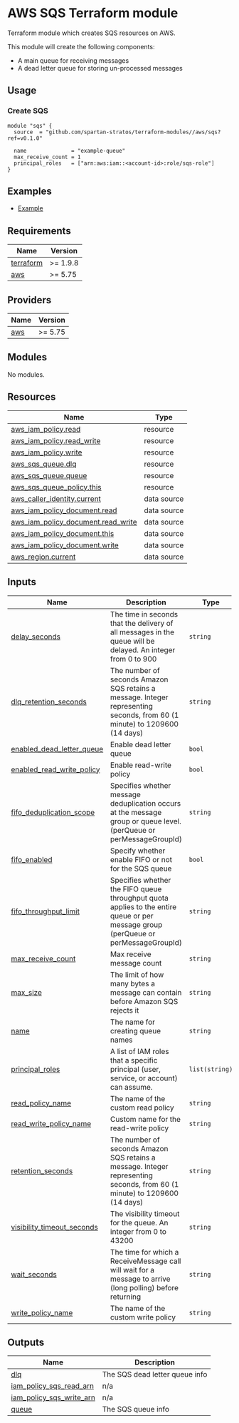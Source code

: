 # AWS SQS Terraform module
Terraform module which creates SQS resources on AWS.

This module will create the following components:
- A main queue for receiving messages
- A dead letter queue for storing un-processed messages

## Usage
### Create SQS
```hcl
module "sqs" {
  source  = "github.com/spartan-stratos/terraform-modules//aws/sqs?ref=v0.1.0"

  name              = "example-queue"
  max_receive_count = 1
  principal_roles   = ["arn:aws:iam::<account-id>:role/sqs-role"]
}
```

## Examples
- [Example](./examples/complete/)

<!-- BEGIN_TF_DOCS -->
## Requirements

| Name | Version |
|------|---------|
| <a name="requirement_terraform"></a> [terraform](#requirement\_terraform) | >= 1.9.8 |
| <a name="requirement_aws"></a> [aws](#requirement\_aws) | >= 5.75 |

## Providers

| Name | Version |
|------|---------|
| <a name="provider_aws"></a> [aws](#provider\_aws) | >= 5.75 |

## Modules

No modules.

## Resources

| Name | Type |
|------|------|
| [aws_iam_policy.read](https://registry.terraform.io/providers/hashicorp/aws/latest/docs/resources/iam_policy) | resource |
| [aws_iam_policy.read_write](https://registry.terraform.io/providers/hashicorp/aws/latest/docs/resources/iam_policy) | resource |
| [aws_iam_policy.write](https://registry.terraform.io/providers/hashicorp/aws/latest/docs/resources/iam_policy) | resource |
| [aws_sqs_queue.dlq](https://registry.terraform.io/providers/hashicorp/aws/latest/docs/resources/sqs_queue) | resource |
| [aws_sqs_queue.queue](https://registry.terraform.io/providers/hashicorp/aws/latest/docs/resources/sqs_queue) | resource |
| [aws_sqs_queue_policy.this](https://registry.terraform.io/providers/hashicorp/aws/latest/docs/resources/sqs_queue_policy) | resource |
| [aws_caller_identity.current](https://registry.terraform.io/providers/hashicorp/aws/latest/docs/data-sources/caller_identity) | data source |
| [aws_iam_policy_document.read](https://registry.terraform.io/providers/hashicorp/aws/latest/docs/data-sources/iam_policy_document) | data source |
| [aws_iam_policy_document.read_write](https://registry.terraform.io/providers/hashicorp/aws/latest/docs/data-sources/iam_policy_document) | data source |
| [aws_iam_policy_document.this](https://registry.terraform.io/providers/hashicorp/aws/latest/docs/data-sources/iam_policy_document) | data source |
| [aws_iam_policy_document.write](https://registry.terraform.io/providers/hashicorp/aws/latest/docs/data-sources/iam_policy_document) | data source |
| [aws_region.current](https://registry.terraform.io/providers/hashicorp/aws/latest/docs/data-sources/region) | data source |

## Inputs

| Name | Description | Type | Default | Required |
|------|-------------|------|---------|:--------:|
| <a name="input_delay_seconds"></a> [delay\_seconds](#input\_delay\_seconds) | The time in seconds that the delivery of all messages in the queue will be delayed. An integer from 0 to 900 | `string` | `"0"` | no |
| <a name="input_dlq_retention_seconds"></a> [dlq\_retention\_seconds](#input\_dlq\_retention\_seconds) | The number of seconds Amazon SQS retains a message. Integer representing seconds, from 60 (1 minute) to 1209600 (14 days) | `string` | `"259200"` | no |
| <a name="input_enabled_dead_letter_queue"></a> [enabled\_dead\_letter\_queue](#input\_enabled\_dead\_letter\_queue) | Enable dead letter queue | `bool` | `true` | no |
| <a name="input_enabled_read_write_policy"></a> [enabled\_read\_write\_policy](#input\_enabled\_read\_write\_policy) | Enable read-write policy | `bool` | `false` | no |
| <a name="input_fifo_deduplication_scope"></a> [fifo\_deduplication\_scope](#input\_fifo\_deduplication\_scope) | Specifies whether message deduplication occurs at the message group or queue level. (perQueue or perMessageGroupId) | `string` | `null` | no |
| <a name="input_fifo_enabled"></a> [fifo\_enabled](#input\_fifo\_enabled) | Specify whether enable FIFO or not for the SQS queue | `bool` | `false` | no |
| <a name="input_fifo_throughput_limit"></a> [fifo\_throughput\_limit](#input\_fifo\_throughput\_limit) | Specifies whether the FIFO queue throughput quota applies to the entire queue or per message group (perQueue or perMessageGroupId) | `string` | `null` | no |
| <a name="input_max_receive_count"></a> [max\_receive\_count](#input\_max\_receive\_count) | Max receive message count | `string` | `"3"` | no |
| <a name="input_max_size"></a> [max\_size](#input\_max\_size) | The limit of how many bytes a message can contain before Amazon SQS rejects it | `string` | `"2048"` | no |
| <a name="input_name"></a> [name](#input\_name) | The name for creating queue names | `string` | n/a | yes |
| <a name="input_principal_roles"></a> [principal\_roles](#input\_principal\_roles) | A list of IAM roles that a specific principal (user, service, or account) can assume. | `list(string)` | `null` | no |
| <a name="input_read_policy_name"></a> [read\_policy\_name](#input\_read\_policy\_name) | The name of the custom read policy | `string` | `null` | no |
| <a name="input_read_write_policy_name"></a> [read\_write\_policy\_name](#input\_read\_write\_policy\_name) | Custom name for the read-write policy | `string` | `null` | no |
| <a name="input_retention_seconds"></a> [retention\_seconds](#input\_retention\_seconds) | The number of seconds Amazon SQS retains a message. Integer representing seconds, from 60 (1 minute) to 1209600 (14 days) | `string` | `"86400"` | no |
| <a name="input_visibility_timeout_seconds"></a> [visibility\_timeout\_seconds](#input\_visibility\_timeout\_seconds) | The visibility timeout for the queue. An integer from 0 to 43200 | `string` | `"30"` | no |
| <a name="input_wait_seconds"></a> [wait\_seconds](#input\_wait\_seconds) | The time for which a ReceiveMessage call will wait for a message to arrive (long polling) before returning | `string` | `"10"` | no |
| <a name="input_write_policy_name"></a> [write\_policy\_name](#input\_write\_policy\_name) | The name of the custom write policy | `string` | `null` | no |

## Outputs

| Name | Description |
|------|-------------|
| <a name="output_dlq"></a> [dlq](#output\_dlq) | The SQS dead letter queue info |
| <a name="output_iam_policy_sqs_read_arn"></a> [iam\_policy\_sqs\_read\_arn](#output\_iam\_policy\_sqs\_read\_arn) | n/a |
| <a name="output_iam_policy_sqs_write_arn"></a> [iam\_policy\_sqs\_write\_arn](#output\_iam\_policy\_sqs\_write\_arn) | n/a |
| <a name="output_queue"></a> [queue](#output\_queue) | The SQS queue info |
<!-- END_TF_DOCS -->